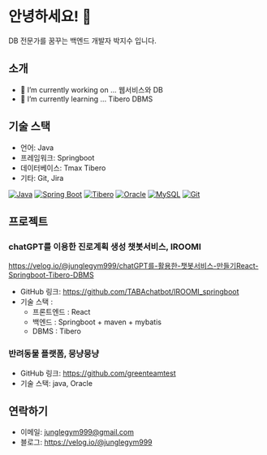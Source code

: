 
<!--
**junglegym999/junglegym999** is a ✨ _special_ ✨ repository because its `README.md` (this file) appears on your GitHub profile.

Here are some ideas to get you started:

- 🔭 I’m currently working on ...
- 🌱 I’m currently learning ...
- 👯 I’m looking to collaborate on ...
- 🤔 I’m looking for help with ...
- 💬 Ask me about ...
- 📫 How to reach me: ...
- 😄 Pronouns: ...
- ⚡ Fun fact: ...
-->


# 안녕하세요! 👋 
DB 전문가를 꿈꾸는 백엔드 개발자 박지수 입니다.

## 소개

- 🔭 I’m currently working on ... 웹서비스와 DB
- 🌱 I’m currently learning ... Tibero DBMS


## 기술 스택

- 언어: Java
- 프레임워크: Springboot
- 데이터베이스: Tmax Tibero
- 기타: Git, Jira

[![Java](https://img.shields.io/badge/Java-%23ED8B00.svg?style=flat&logo=java&logoColor=white)](https://www.java.com)
[![Spring Boot](https://img.shields.io/badge/Spring%20Boot-%236DB33F.svg?style=flat&logo=spring&logoColor=white)](https://spring.io/projects/spring-boot)
[![Tibero](https://img.shields.io/badge/Tibero-%230099FF.svg?style=flat&logo=tibero&logoColor=white)](https://www.tmaxsoft.com/products/tibero)
[![Oracle](https://img.shields.io/badge/Oracle-%23F80000.svg?style=flat&logo=oracle&logoColor=white)](https://www.oracle.com)
[![MySQL](https://img.shields.io/badge/MySQL-%234479A1.svg?style=flat&logo=mysql&logoColor=white)](https://www.mysql.com)
[![Git](https://img.shields.io/badge/Git-%23F05032.svg?style=flat&logo=git&logoColor=white)](https://git-scm.com)

## 프로젝트

### chatGPT를 이용한 진로계획 생성 챗봇서비스, IROOMI

https://velog.io/@junglegym999/chatGPT를-활용한-챗봇서비스-만들기React-Springboot-Tibero-DBMS


- GitHub 링크: https://github.com/TABAchatbot/IROOMI_springboot
- 기술 스택 :
  - 프론트엔드 : React
  - 백엔드 : Springboot + maven + mybatis
  - DBMS : Tibero


### 반려동물 플랫폼, 뭉냥뭉냥

- GitHub 링크: https://github.com/greenteamtest
- 기술 스택: java, Oracle

## 연락하기

- 이메일: junglegym999@gmail.com
- 블로그: https://velog.io/@junglegym999

